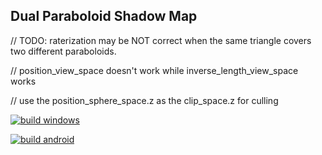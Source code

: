 ## Dual Paraboloid Shadow Map

// TODO: raterization may be NOT correct when the same triangle covers two different paraboloids.

// position_view_space doesn't work while inverse_length_view_space works

// use the position_sphere_space.z as the clip_space.z for culling

[![build windows](https://github.com/HanetakaChou/Image-Synthesis/actions/workflows/build-windows.yml/badge.svg)](https://github.com/HanetakaChou/Image-Synthesis/actions/workflows/build-windows.yml)  

[![build android](https://github.com/HanetakaChou/Image-Synthesis/actions/workflows/build-android.yml/badge.svg)](https://github.com/HanetakaChou/Image-Synthesis/actions/workflows/build-android.yml)  
